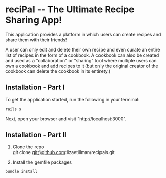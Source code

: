# reciPal -- The Ultimate Recipe Sharing App!

This application provides a platform in which users can create recipes and share them with their friends! 

A user can only edit and delete their own recipe and even curate an entire list of recipes in the form of a cookbook. A cookbook can also be created and used as a "collaboration" or "sharing" tool where multiple users can own a cookbook and add recipes to it (but only the original creator of the cookbook can delete the cookbook in its entirety.)

## Installation - Part I

To get the application started, run the following in your terminal:

```ruby
rails s
```

Next, open your browser and visit "http://localhost:3000".

## Installation - Part II

1. Clone the repo
<br> git clone git@github.com:lizaetillman/recipals.git

2. Install the gemfile packages

```ruby
bundle install
```